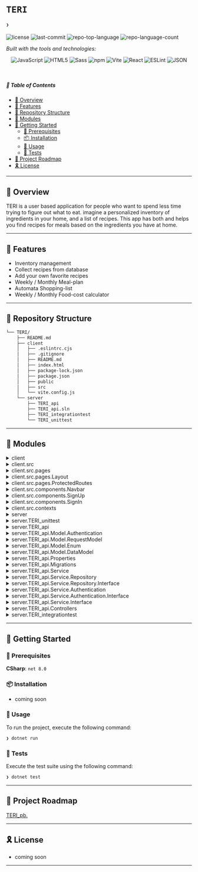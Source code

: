 # `TERI`

#### <code>❯</code>

<p align="left">
	<img src="https://img.shields.io/github/license/ndrs06/TERI?style=plastic&logo=opensourceinitiative&logoColor=white&color=0080ff" alt="license">
	<img src="https://img.shields.io/github/last-commit/ndrs06/TERI?style=plastic&logo=git&logoColor=white&color=0080ff" alt="last-commit">
	<img src="https://img.shields.io/github/languages/top/ndrs06/TERI?style=plastic&color=0080ff" alt="repo-top-language">
	<img src="https://img.shields.io/github/languages/count/ndrs06/TERI?style=plastic&color=0080ff" alt="repo-language-count">
</p>
<p align="left">
		<em>Built with the tools and technologies:</em>
</p>
<p align="center">
	<img src="https://img.shields.io/badge/JavaScript-F7DF1E.svg?style=plastic&logo=JavaScript&logoColor=black" alt="JavaScript">
	<img src="https://img.shields.io/badge/HTML5-E34F26.svg?style=plastic&logo=HTML5&logoColor=white" alt="HTML5">
	<img src="https://img.shields.io/badge/Sass-CC6699.svg?style=plastic&logo=Sass&logoColor=white" alt="Sass">
	<img src="https://img.shields.io/badge/npm-CB3837.svg?style=plastic&logo=npm&logoColor=white" alt="npm">
	<img src="https://img.shields.io/badge/Vite-646CFF.svg?style=plastic&logo=Vite&logoColor=white" alt="Vite">
	<img src="https://img.shields.io/badge/React-61DAFB.svg?style=plastic&logo=React&logoColor=black" alt="React">
	<img src="https://img.shields.io/badge/ESLint-4B32C3.svg?style=plastic&logo=ESLint&logoColor=white" alt="ESLint">
	<img src="https://img.shields.io/badge/JSON-000000.svg?style=plastic&logo=JSON&logoColor=white" alt="JSON">
</p>

<br>

##### 🔗 Table of Contents

- [📍 Overview](#-overview)
- [👾 Features](#-features)
- [📂 Repository Structure](#-repository-structure)
- [🧩 Modules](#-modules)
- [🚀 Getting Started](#-getting-started)
    - [🔖 Prerequisites](#-prerequisites)
    - [📦 Installation](#-installation)
    - [🤖 Usage](#-usage)
    - [🧪 Tests](#-tests)
- [📌 Project Roadmap](#-project-roadmap)
- [🎗 License](#-license)

---

## 📍 Overview

TERI is a user based application for people who want to spend less time trying to figure out what to eat.
imagine a personalized inventory of ingredients in your home, and a list of recipes.
This app has both and helps you find recipes for meals based on the ingredients you have at home.

---

## 👾 Features

- Inventory management
- Collect recipes
from database
- Add your own favorite recipes
- Weekly / Monthly Meal-plan
- Automata Shopping-list
- Weekly / Monthly Food-cost calculator

---

## 📂 Repository Structure

```sh
└── TERI/
    ├── README.md
    ├── client
    │   ├── .eslintrc.cjs
    │   ├── .gitignore
    │   ├── README.md
    │   ├── index.html
    │   ├── package-lock.json
    │   ├── package.json
    │   ├── public
    │   ├── src
    │   └── vite.config.js
    └── server
        ├── TERI_api
        ├── TERI_api.sln
        ├── TERI_integrationtest
        └── TERI_unittest
```

---

## 🧩 Modules

<details closed><summary>client</summary>

| File | Summary |
| --- | --- |
| [index.html](https://github.com/ndrs06/TERI/blob/main/client/index.html) | <code>❯ REPLACE-ME</code> |
| [vite.config.js](https://github.com/ndrs06/TERI/blob/main/client/vite.config.js) | <code>❯ REPLACE-ME</code> |
| [package.json](https://github.com/ndrs06/TERI/blob/main/client/package.json) | <code>❯ REPLACE-ME</code> |
| [.eslintrc.cjs](https://github.com/ndrs06/TERI/blob/main/client/.eslintrc.cjs) | <code>❯ REPLACE-ME</code> |
| [package-lock.json](https://github.com/ndrs06/TERI/blob/main/client/package-lock.json) | <code>❯ REPLACE-ME</code> |

</details>

<details closed><summary>client.src</summary>

| File | Summary |
| --- | --- |
| [index.scss](https://github.com/ndrs06/TERI/blob/main/client/src/index.scss) | <code>❯ REPLACE-ME</code> |
| [main.jsx](https://github.com/ndrs06/TERI/blob/main/client/src/main.jsx) | <code>❯ REPLACE-ME</code> |

</details>

<details closed><summary>client.src.pages</summary>

| File | Summary |
| --- | --- |
| [SignUp.jsx](https://github.com/ndrs06/TERI/blob/main/client/src/pages/SignUp.jsx) | <code>❯ REPLACE-ME</code> |
| [SignIn.jsx](https://github.com/ndrs06/TERI/blob/main/client/src/pages/SignIn.jsx) | <code>❯ REPLACE-ME</code> |
| [Home.jsx](https://github.com/ndrs06/TERI/blob/main/client/src/pages/Home.jsx) | <code>❯ REPLACE-ME</code> |

</details>

<details closed><summary>client.src.pages.Layout</summary>

| File | Summary |
| --- | --- |
| [Layout.jsx](https://github.com/ndrs06/TERI/blob/main/client/src/pages/Layout/Layout.jsx) | <code>❯ REPLACE-ME</code> |

</details>

<details closed><summary>client.src.pages.ProtectedRoutes</summary>

| File | Summary |
| --- | --- |
| [ProtectedRoutes_user.jsx](https://github.com/ndrs06/TERI/blob/main/client/src/pages/ProtectedRoutes/ProtectedRoutes_user.jsx) | <code>❯ REPLACE-ME</code> |

</details>

<details closed><summary>client.src.components.Navbar</summary>

| File | Summary |
| --- | --- |
| [Navbar.jsx](https://github.com/ndrs06/TERI/blob/main/client/src/components/Navbar/Navbar.jsx) | <code>❯ REPLACE-ME</code> |

</details>

<details closed><summary>client.src.components.SignUp</summary>

| File | Summary |
| --- | --- |
| [SignUpForm.jsx](https://github.com/ndrs06/TERI/blob/main/client/src/components/SignUp/SignUpForm.jsx) | <code>❯ REPLACE-ME</code> |

</details>

<details closed><summary>client.src.components.SignIn</summary>

| File | Summary |
| --- | --- |
| [SignInForm.jsx](https://github.com/ndrs06/TERI/blob/main/client/src/components/SignIn/SignInForm.jsx) | <code>❯ REPLACE-ME</code> |

</details>

<details closed><summary>client.src.contexts</summary>

| File | Summary |
| --- | --- |
| [UserContext.jsx](https://github.com/ndrs06/TERI/blob/main/client/src/contexts/UserContext.jsx) | <code>❯ REPLACE-ME</code> |

</details>

<details closed><summary>server</summary>

| File | Summary |
| --- | --- |
| [TERI_api.sln](https://github.com/ndrs06/TERI/blob/main/server/TERI_api.sln) | <code>❯ REPLACE-ME</code> |

</details>

<details closed><summary>server.TERI_unittest</summary>

| File | Summary |
| --- | --- |
| [TERI_unittest.csproj](https://github.com/ndrs06/TERI/blob/main/server/TERI_unittest/TERI_unittest.csproj) | <code>❯ REPLACE-ME</code> |
| [RecipeControllerUnitTest.cs](https://github.com/ndrs06/TERI/blob/main/server/TERI_unittest/RecipeControllerUnitTest.cs) | <code>❯ REPLACE-ME</code> |

</details>

<details closed><summary>server.TERI_api</summary>

| File | Summary |
| --- | --- |
| [appsettings.json](https://github.com/ndrs06/TERI/blob/main/server/TERI_api/appsettings.json) | <code>❯ REPLACE-ME</code> |
| [TERI_api.http](https://github.com/ndrs06/TERI/blob/main/server/TERI_api/TERI_api.http) | <code>❯ REPLACE-ME</code> |
| [appsettings.Development.json](https://github.com/ndrs06/TERI/blob/main/server/TERI_api/appsettings.Development.json) | <code>❯ REPLACE-ME</code> |
| [TERI_api.csproj](https://github.com/ndrs06/TERI/blob/main/server/TERI_api/TERI_api.csproj) | <code>❯ REPLACE-ME</code> |
| [Program.cs](https://github.com/ndrs06/TERI/blob/main/server/TERI_api/Program.cs) | <code>❯ REPLACE-ME</code> |

</details>

<details closed><summary>server.TERI_api.Model.Authentication</summary>

| File | Summary |
| --- | --- |
| [LoginRequest.cs](https://github.com/ndrs06/TERI/blob/main/server/TERI_api/Model/Authentication/LoginRequest.cs) | <code>❯ REPLACE-ME</code> |
| [RegistrationResponse.cs](https://github.com/ndrs06/TERI/blob/main/server/TERI_api/Model/Authentication/RegistrationResponse.cs) | <code>❯ REPLACE-ME</code> |
| [RegistrationRequest.cs](https://github.com/ndrs06/TERI/blob/main/server/TERI_api/Model/Authentication/RegistrationRequest.cs) | <code>❯ REPLACE-ME</code> |
| [AuthResult.cs](https://github.com/ndrs06/TERI/blob/main/server/TERI_api/Model/Authentication/AuthResult.cs) | <code>❯ REPLACE-ME</code> |

</details>

<details closed><summary>server.TERI_api.Model.RequestModel</summary>

| File | Summary |
| --- | --- |
| [RecipeRequest.cs](https://github.com/ndrs06/TERI/blob/main/server/TERI_api/Model/RequestModel/RecipeRequest.cs) | <code>❯ REPLACE-ME</code> |

</details>

<details closed><summary>server.TERI_api.Model.Enum</summary>

| File | Summary |
| --- | --- |
| [UnitType.cs](https://github.com/ndrs06/TERI/blob/main/server/TERI_api/Model/Enum/UnitType.cs) | <code>❯ REPLACE-ME</code> |
| [MealType.cs](https://github.com/ndrs06/TERI/blob/main/server/TERI_api/Model/Enum/MealType.cs) | <code>❯ REPLACE-ME</code> |
| [IngredientCategoryType.cs](https://github.com/ndrs06/TERI/blob/main/server/TERI_api/Model/Enum/IngredientCategoryType.cs) | <code>❯ REPLACE-ME</code> |
| [RecipeCategoryType.cs](https://github.com/ndrs06/TERI/blob/main/server/TERI_api/Model/Enum/RecipeCategoryType.cs) | <code>❯ REPLACE-ME</code> |
| [DurabilityType.cs](https://github.com/ndrs06/TERI/blob/main/server/TERI_api/Model/Enum/DurabilityType.cs) | <code>❯ REPLACE-ME</code> |

</details>

<details closed><summary>server.TERI_api.Model.DataModel</summary>

| File | Summary |
| --- | --- |
| [Ingredient.cs](https://github.com/ndrs06/TERI/blob/main/server/TERI_api/Model/DataModel/Ingredient.cs) | <code>❯ REPLACE-ME</code> |
| [Food.cs](https://github.com/ndrs06/TERI/blob/main/server/TERI_api/Model/DataModel/Food.cs) | <code>❯ REPLACE-ME</code> |
| [User.cs](https://github.com/ndrs06/TERI/blob/main/server/TERI_api/Model/DataModel/User.cs) | <code>❯ REPLACE-ME</code> |
| [Meal.cs](https://github.com/ndrs06/TERI/blob/main/server/TERI_api/Model/DataModel/Meal.cs) | <code>❯ REPLACE-ME</code> |
| [InventoryFoodSlot.cs](https://github.com/ndrs06/TERI/blob/main/server/TERI_api/Model/DataModel/InventoryFoodSlot.cs) | <code>❯ REPLACE-ME</code> |
| [IngredientCategory.cs](https://github.com/ndrs06/TERI/blob/main/server/TERI_api/Model/DataModel/IngredientCategory.cs) | <code>❯ REPLACE-ME</code> |
| [Recipe.cs](https://github.com/ndrs06/TERI/blob/main/server/TERI_api/Model/DataModel/Recipe.cs) | <code>❯ REPLACE-ME</code> |
| [RecipeCategory.cs](https://github.com/ndrs06/TERI/blob/main/server/TERI_api/Model/DataModel/RecipeCategory.cs) | <code>❯ REPLACE-ME</code> |
| [InventoryIngredientSlot.cs](https://github.com/ndrs06/TERI/blob/main/server/TERI_api/Model/DataModel/InventoryIngredientSlot.cs) | <code>❯ REPLACE-ME</code> |
| [Inventory.cs](https://github.com/ndrs06/TERI/blob/main/server/TERI_api/Model/DataModel/Inventory.cs) | <code>❯ REPLACE-ME</code> |

</details>

<details closed><summary>server.TERI_api.Properties</summary>

| File | Summary |
| --- | --- |
| [launchSettings.json](https://github.com/ndrs06/TERI/blob/main/server/TERI_api/Properties/launchSettings.json) | <code>❯ REPLACE-ME</code> |

</details>

<details closed><summary>server.TERI_api.Migrations</summary>

| File | Summary |
| --- | --- |
| [20240912125031_InitialCreate.Designer.cs](https://github.com/ndrs06/TERI/blob/main/server/TERI_api/Migrations/20240912125031_InitialCreate.Designer.cs) | <code>❯ REPLACE-ME</code> |
| [20240912125031_InitialCreate.cs](https://github.com/ndrs06/TERI/blob/main/server/TERI_api/Migrations/20240912125031_InitialCreate.cs) | <code>❯ REPLACE-ME</code> |
| [TERI_ContextModelSnapshot.cs](https://github.com/ndrs06/TERI/blob/main/server/TERI_api/Migrations/TERI_ContextModelSnapshot.cs) | <code>❯ REPLACE-ME</code> |

</details>

<details closed><summary>server.TERI_api.Service</summary>

| File | Summary |
| --- | --- |
| [UserService.cs](https://github.com/ndrs06/TERI/blob/main/server/TERI_api/Service/UserService.cs) | <code>❯ REPLACE-ME</code> |
| [RecipeService.cs](https://github.com/ndrs06/TERI/blob/main/server/TERI_api/Service/RecipeService.cs) | <code>❯ REPLACE-ME</code> |

</details>

<details closed><summary>server.TERI_api.Service.Repository</summary>

| File | Summary |
| --- | --- |
| [RecipeRepository.cs](https://github.com/ndrs06/TERI/blob/main/server/TERI_api/Service/Repository/RecipeRepository.cs) | <code>❯ REPLACE-ME</code> |
| [UserRepository.cs](https://github.com/ndrs06/TERI/blob/main/server/TERI_api/Service/Repository/UserRepository.cs) | <code>❯ REPLACE-ME</code> |

</details>

<details closed><summary>server.TERI_api.Service.Repository.Interface</summary>

| File | Summary |
| --- | --- |
| [IUserRepository.cs](https://github.com/ndrs06/TERI/blob/main/server/TERI_api/Service/Repository/Interface/IUserRepository.cs) | <code>❯ REPLACE-ME</code> |
| [IRecipeRepository.cs](https://github.com/ndrs06/TERI/blob/main/server/TERI_api/Service/Repository/Interface/IRecipeRepository.cs) | <code>❯ REPLACE-ME</code> |

</details>

<details closed><summary>server.TERI_api.Service.Authentication</summary>

| File | Summary |
| --- | --- |
| [AuthenticationSeeder.cs](https://github.com/ndrs06/TERI/blob/main/server/TERI_api/Service/Authentication/AuthenticationSeeder.cs) | <code>❯ REPLACE-ME</code> |
| [AuthService.cs](https://github.com/ndrs06/TERI/blob/main/server/TERI_api/Service/Authentication/AuthService.cs) | <code>❯ REPLACE-ME</code> |
| [TokenService.cs](https://github.com/ndrs06/TERI/blob/main/server/TERI_api/Service/Authentication/TokenService.cs) | <code>❯ REPLACE-ME</code> |

</details>

<details closed><summary>server.TERI_api.Service.Authentication.Interface</summary>

| File | Summary |
| --- | --- |
| [IAuthService.cs](https://github.com/ndrs06/TERI/blob/main/server/TERI_api/Service/Authentication/Interface/IAuthService.cs) | <code>❯ REPLACE-ME</code> |
| [ITokenService.cs](https://github.com/ndrs06/TERI/blob/main/server/TERI_api/Service/Authentication/Interface/ITokenService.cs) | <code>❯ REPLACE-ME</code> |

</details>

<details closed><summary>server.TERI_api.Service.Interface</summary>

| File | Summary |
| --- | --- |
| [IUserService.cs](https://github.com/ndrs06/TERI/blob/main/server/TERI_api/Service/Interface/IUserService.cs) | <code>❯ REPLACE-ME</code> |
| [IRecipeService.cs](https://github.com/ndrs06/TERI/blob/main/server/TERI_api/Service/Interface/IRecipeService.cs) | <code>❯ REPLACE-ME</code> |

</details>

<details closed><summary>server.TERI_api.Controllers</summary>

| File | Summary |
| --- | --- |
| [AuthController.cs](https://github.com/ndrs06/TERI/blob/main/server/TERI_api/Controllers/AuthController.cs) | <code>❯ REPLACE-ME</code> |
| [RecipeController.cs](https://github.com/ndrs06/TERI/blob/main/server/TERI_api/Controllers/RecipeController.cs) | <code>❯ REPLACE-ME</code> |
| [AdminController.cs](https://github.com/ndrs06/TERI/blob/main/server/TERI_api/Controllers/AdminController.cs) | <code>❯ REPLACE-ME</code> |

</details>

<details closed><summary>server.TERI_integrationtest</summary>

| File | Summary |
| --- | --- |
| [TERI_integrationtest.csproj](https://github.com/ndrs06/TERI/blob/main/server/TERI_integrationtest/TERI_integrationtest.csproj) | <code>❯ REPLACE-ME</code> |
| [TERI_WebAppFactory.cs](https://github.com/ndrs06/TERI/blob/main/server/TERI_integrationtest/TERI_WebAppFactory.cs) | <code>❯ REPLACE-ME</code> |
| [RecipeControllerIntegrationTest.cs](https://github.com/ndrs06/TERI/blob/main/server/TERI_integrationtest/RecipeControllerIntegrationTest.cs) | <code>❯ REPLACE-ME</code> |

</details>

---

## 🚀 Getting Started

### 🔖 Prerequisites

**CSharp**: `net 8.0`

### 📦 Installation

- coming soon

### 🤖 Usage

To run the project, execute the following command:

```sh
❯ dotnet run
```

### 🧪 Tests

Execute the test suite using the following command:

```sh
❯ dotnet test
```

---

## 📌 Project Roadmap

[TERI_pb.](https://github.com/users/ndrs06/projects/4/views/1)

---

## 🎗 License

- coming soon

---
